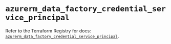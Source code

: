 # `azurerm_data_factory_credential_service_principal`

Refer to the Terraform Registry for docs: [`azurerm_data_factory_credential_service_principal`](https://registry.terraform.io/providers/hashicorp/azurerm/4.46.0/docs/resources/data_factory_credential_service_principal).
